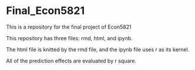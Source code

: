 # Final_Econ5821
This is a repository for the final project of Econ5821

This repository has three files: rmd, html, and ipynb.

The html file is knitted by the rmd file, and the ipynb file uses r as its kernel.

All of the prediction effects are evaluated by r square.
